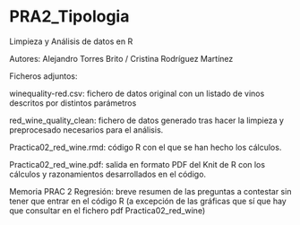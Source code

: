 # PRA2_Tipologia
Limpieza y Análisis de datos en R

Autores: Alejandro Torres Brito / Cristina Rodríguez Martínez

Ficheros adjuntos:

winequality-red.csv: fichero de datos original con un listado de vinos descritos por distintos parámetros

red_wine_quality_clean: fichero de datos generado tras hacer la limpieza y preprocesado necesarios para el análisis.

Practica02_red_wine.rmd: código R con el que se han hecho los cálculos.

Practica02_red_wine.pdf: salida en formato PDF del Knit de R con los cálculos y razonamientos desarrollados en el código.

Memoria PRAC 2 Regresión: breve resumen de las preguntas a contestar sin tener que entrar en el código R (a excepción de las gráficas que sí que hay que consultar en el fichero pdf Practica02_red_wine)
